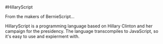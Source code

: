 #HillaryScript

From the makers of BernieScript...

HillaryScript is a programming language based on Hillary Clinton and her campaign for the presidency. The language transcompiles to JavaScript, so it's easy to use and expierment with.
